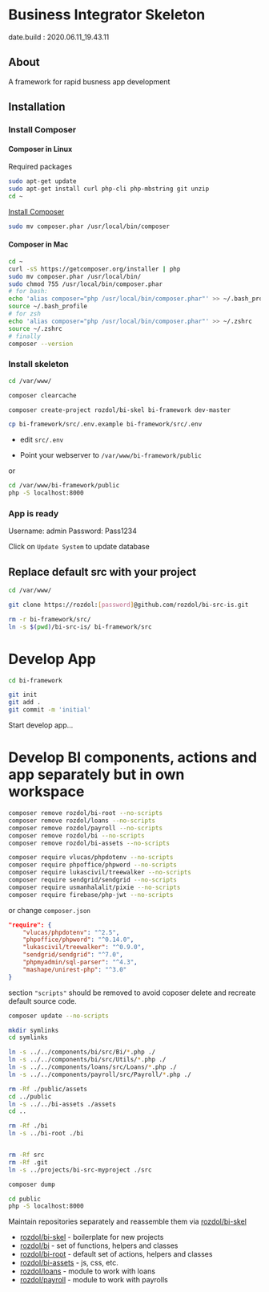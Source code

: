 # Business Integrator Skeleton

date.build : 2020.06.11_19.43.11

About
-----

A framework for rapid busness app development

## Installation

### Install Composer

#### Composer in Linux
Required packages

```bash
sudo apt-get update
sudo apt-get install curl php-cli php-mbstring git unzip
cd ~
```

[Install Composer](https://getcomposer.org/download/)

```bash
sudo mv composer.phar /usr/local/bin/composer
```

#### Composer in Mac

```bash
cd ~
curl -sS https://getcomposer.org/installer | php
sudo mv composer.phar /usr/local/bin/
sudo chmod 755 /usr/local/bin/composer.phar
# for bash:
echo 'alias composer="php /usr/local/bin/composer.phar"' >> ~/.bash_profile
source ~/.bash_profile
# for zsh
echo 'alias composer="php /usr/local/bin/composer.phar"' >> ~/.zshrc
source ~/.zshrc
# finally
composer --version
```

### Install skeleton

```bash
cd /var/www/

composer clearcache

composer create-project rozdol/bi-skel bi-framework dev-master

cp bi-framework/src/.env.example bi-framework/src/.env
```

- edit `src/.env`

- Point your webserver to `/var/www/bi-framework/public`

or

```bash
cd /var/www/bi-framework/public
php -S localhost:8000
```

### App is ready

Username: admin
Password: Pass1234

Click on `Update System` to update database

## Replace default src with your project

```bash
cd /var/www/

git clone https://rozdol:[password]@github.com/rozdol/bi-src-is.git

rm -r bi-framework/src/
ln -s $(pwd)/bi-src-is/ bi-framework/src

```

# Develop App

```bash
cd bi-framework

git init
git add .
git commit -m 'initial'
```

Start develop app...

# Develop BI components, actions and app separately but in own workspace



```bash
composer remove rozdol/bi-root --no-scripts
composer remove rozdol/loans --no-scripts
composer remove rozdol/payroll --no-scripts
composer remove rozdol/bi --no-scripts
composer remove rozdol/bi-assets --no-scripts

composer require vlucas/phpdotenv --no-scripts
composer require phpoffice/phpword --no-scripts
composer require lukascivil/treewalker --no-scripts
composer require sendgrid/sendgrid --no-scripts
composer require usmanhalalit/pixie --no-scripts
composer require firebase/php-jwt --no-scripts
```
or change `composer.json`

```json
"require": {
    "vlucas/phpdotenv": "^2.5",
    "phpoffice/phpword": "^0.14.0",
    "lukascivil/treewalker": "^0.9.0",
    "sendgrid/sendgrid": "^7.0",
    "phpmyadmin/sql-parser": "^4.3",
    "mashape/unirest-php": "^3.0"
}
```

section `"scripts"` should be removed to avoid coposer delete and recreate default source code.

```bash
composer update --no-scripts

mkdir symlinks
cd symlinks

ln -s ../../components/bi/src/Bi/*.php ./
ln -s ../../components/bi/src/Utils/*.php ./
ln -s ../../components/loans/src/Loans/*.php ./
ln -s ../../components/payroll/src/Payroll/*.php ./

rm -Rf ./public/assets
cd ../public
ln -s ../../bi-assets ./assets
cd ..

rm -Rf ./bi
ln -s ../bi-root ./bi


rm -Rf src
rm -Rf .git
ln -s ../projects/bi-src-myproject ./src
```

```bash
composer dump

cd public
php -S localhost:8000
```




Maintain repositories separately and reassemble them via [rozdol/bi-skel](https://github.com/rozdol/bi-skel)
- [rozdol/bi-skel](https://github.com/rozdol/bi-skel) - boilerplate for new projects
- [rozdol/bi](https://github.com/rozdol/bi) - set of functions, helpers and classes
- [rozdol/bi-root](https://github.com/rozdol/bi-root) -  default set of actions, helpers and classes
- [rozdol/bi-assets](https://github.com/rozdol/bi-assets) - js, css, etc.
- [rozdol/loans](https://github.com/rozdol/loans) - module to work with loans
- [rozdol/payroll](https://github.com/rozdol/payroll) - module to work with payrolls

